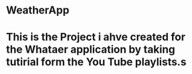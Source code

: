 # WeatherApp

# This is the Project i ahve created for the Whataer application by taking tutirial form the You Tube playlists.s